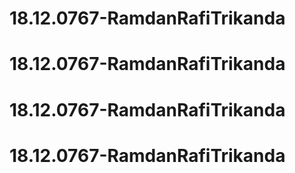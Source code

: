 # 18.12.0767-RamdanRafiTrikanda
# 18.12.0767-RamdanRafiTrikanda
# 18.12.0767-RamdanRafiTrikanda
# 18.12.0767-RamdanRafiTrikanda
